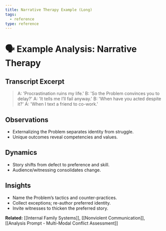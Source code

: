 ```yaml
---
title: Narrative Therapy Example (Long)
tags:
  - reference
type: reference
---
```


<!-- @format -->

# 🗣 Example Analysis: Narrative Therapy

## Transcript Excerpt

> A: 'Procrastination ruins my life.'
> B: 'So the Problem convinces you to delay?'
> A: 'It tells me I’ll fail anyway.'
> B: 'When have you acted despite it?'
> A: 'When I text a friend to co-work.'

## Observations

- Externalizing the Problem separates identity from struggle.
- Unique outcomes reveal competencies and values.

## Dynamics

- Story shifts from defect to preference and skill.
- Audience/witnessing consolidates change.

## Insights

- Name the Problem’s tactics and counter-practices.
- Collect exceptions; re-author preferred identity.
- Invite witnesses to thicken the preferred story.

**Related:** [[Internal Family Systems]], [[Nonviolent Communication]], [[Analysis Prompt - Multi-Modal Conflict Assessment]]
